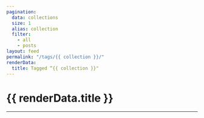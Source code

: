 ```yaml
---
pagination:
  data: collections
  size: 1
  alias: collection
  filter:
    - all
    - posts
layout: feed
permalink: "/tags/{{ collection }}/"
renderData:
  title: Tagged “{{ collection }}"
---
```


<h1>{{ renderData.title }}</h1>
<hr />

